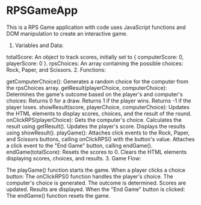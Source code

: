 # RPSGameApp
This is a RPS Game application with code uses JavaScript functions and DOM manipulation to create an interactive game.
1. Variables and Data:

totalScore: An object to track scores, initially set to { computerScore: 0, playerScore: 0 }.
rpsChoices: An array containing the possible choices: Rock, Paper, and Scissors.
2. Functions:

getComputerChoice():
Generates a random choice for the computer from the rpsChoices array.
getResult(playerChoice, computerChoice):
Determines the game's outcome based on the player's and computer's choices:
Returns 0 for a draw.
Returns 1 if the player wins.
Returns -1 if the player loses.
showResult(score, playerChoice, computerChoice):
Updates the HTML elements to display scores, choices, and the result of the round.
onClickRPS(playerChoice):
Gets the computer's choice.
Calculates the result using getResult().
Updates the player's score.
Displays the results using showResult().
playGame():
Attaches click events to the Rock, Paper, and Scissors buttons, calling onClickRPS() with the button's value.
Attaches a click event to the "End Game" button, calling endGame().
endGame(totalScore):
Resets the scores to 0.
Clears the HTML elements displaying scores, choices, and results.
3. Game Flow:

The playGame() function starts the game.
When a player clicks a choice button:
The onClickRPS() function handles the player's choice.
The computer's choice is generated.
The outcome is determined.
Scores are updated.
Results are displayed.
When the "End Game" button is clicked:
The endGame() function resets the game.
